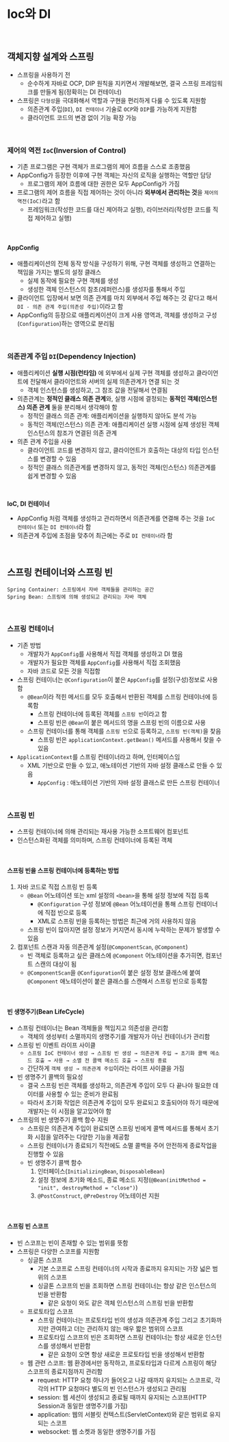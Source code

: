 # Ioc와 DI

<br/>

## 객체지향 설계와 스프링

- 스프링을 사용하기 전
  - 순수하게 자바로 OCP, DIP 원칙을 지키면서 개발해보면, 결국 스프링 프레임워크를 만들게 됨(정확히는 DI 컨테이너)
- 스프링은 `다형성`을 극대화해서 역할과 구현을 편리하게 다룰 수 있도록 지원함
  - 의존관계 주입(`DI`), `DI 컨테이너` 기술로 `OCP`와 `DIP`를 가능하게 지원함
  - 클라이언트 코드의 변경 없이 기능 확장 가능

<br/>

### 제어의 역전 `IoC`(Inversion of Control)
- 기존 프로그램은 구현 객체가 프로그램의 제어 흐름을 스스로 조종했음
- AppConfig가 등장한 이후에 구현 객체는 자신의 로직을 실행하는 역할만 담당
  - 프로그램의 제어 흐름에 대한 권한은 모두 AppConfig가 가짐
- 프로그램의 제어 흐름을 직접 제어하는 것이 아니라 **외부에서 관리하는 것**을 `제어의 역전(IoC)`라고 함
  - 프레임워크(작성한 코드를 대신 제어하고 실행), 라이브러리(작성한 코드를 직접 제어하고 실행)


<br/>

#### AppConfig
- 애플리케이션의 전체 동작 방식을 구성하기 위해, 구현 객체를 생성하고 연결하는 책임을 가지는 별도의 설정 클래스
    - 실제 동작에 필요한 구현 객체를 생성
    - 생성한 객체 인스턴스의 참초(레퍼런스)를 생성자를 통해서 주입
- 클라이언트 입장에서 보면 의존 관계를 마치 외부에서 주입 해주는 것 같다고 해서 `DI - 의존 관계 주입(의존성 주입)`이라고 함
- AppConfig의 등장으로 애플리케이션이 크게 사용 영역과, 객체를 생성하고 구성(`Configuration`)하는 영역으로 분리됨


<br/>

### 의존관계 주입 `DI`(Dependency Injection)
- 애플리케이션 **실행 시점(런타임)** 에 외부에서 실제 구현 객체를 생성하고 클라이언트에 전달해서 클라이언트와 서버의 실제 의존관계가 연결 되는 것
  - 객체 인스턴스를 생성하고, 그 참조 값을 전달해서 연결됨
- 의존관계는 **정적인 클래스 의존 관계**와, 실행 시점에 결정되는 **동적인 객체(인스턴스) 의존 관계** 둘을 분리해서 생각해야 함
  - 정적인 클래스 의존 관계: 애플리케이션을 실행하지 않아도 분석 가능
  - 동적인 객체(인스턴스) 의존 관계: 애플리케이션 실행 시점에 실제 생성된 객체 인스턴스의 참조가 연결된 의존 관계
- 의존 관계 주입을 사용
  - 클라이언트 코드를 변경하지 않고, 클라이언트가 호출하는 대상의 타입 인스턴스를 변경할 수 있음
  - 정적인 클래스 의존관계를 변경하지 않고, 동적인 객체(인스턴스) 의존관계를 쉽게 변경할 수 있음

<br/>

**IoC, DI 컨테이너**
- AppConfig 처럼 객체를 생성하고 관리하면서 의존관계를 연결해 주는 것을 `IoC 컨테이너` 또는 `DI 컨테이너`라 함
- 의존관계 주입에 초점을 맞추어 최근에는 주로 `DI 컨테이너`라 함


<br/>

## 스프링 컨테이너와 스프링 빈

```
Spring Container: 스프링에서 자바 객체들을 관리하는 공간
Spring Bean: 스프링에 의해 생성되고 관리되는 자바 객체
```
  
<br/>

### 스프링 컨테이너

- 기존 방법
    - 개발자가 `AppConfig`를 사용해서 직접 객체를 생성하고 DI 했음
    - 개발자가 필요한 객체를 `AppConfig`를 사용해서 직접 조회했음
    - 자바 코드로 모든 것을 직접함
- 스프링 컨테이너는 `@Configuration`이 붙은 `AppConfig`를 설정(구성)정보로 사용함
    - `@Bean`이라 적힌 메서드를 모두 호출해서 반환된 객체를 스프링 컨테이너에 등록함
        - 스프링 컨테이너에 등록된 객체를 `스프링 빈`이라고 함
        - 스프링 빈은 `@Bean`이 붙은 메서드의 명을 스프링 빈의 이름으로 사용
    - 스프링 컨테이너를 통해 객체를 `스프링 빈`으로 등록하고, `스프링 빈(객체)`을 찾음
        - 스프링 빈은 `applicationContext.getBean()` 메서드를 사용해서 찾을 수 있음
- `ApplicationContext`를 스프링 컨테이너라고 하며, 인터페이스임
  - XML 기반으로 만들 수 있고, 애노테이션 기반의 자바 설정 클래스로 만들 수 있음
    - `AppConfig` : 애노테이션 기반의 자바 설정 클래스로 만든 스프링 컨테이너

<br/>

### 스프링 빈

  - 스프링 컨테이너에 의해 관리되는 재사용 가능한 소프트웨어 컴포넌트
  - 인스턴스화된 객체를 의미하며, 스프링 컨테이너에 등록된 객체

<br/>


#### 스프링 빈을 스프링 컨테이너에 등록하는 방법

1. 자바 코드로 직접 스프링 빈 등록
    - `@Bean` 어노테이션 또는 xml 설정의 `<bean>`을 통해 설정 정보에 직접 등록
      - `@Configuration` 구성 정보에 `@Bean` 어노테이션을 통해 스프링 컨테이너에 직접 빈으로 등록
      - XML로 스프링 빈을 등록하는 방법은 최근에 거의 사용하지 않음
    - 스프링 빈이 많아지면 설정 정보가 커지면서 동시에 누락하는 문제가 발생할 수 있음
2. 컴포넌트 스캔과 자동 의존관계 설정(`@ComponentScan`, `@Component`)
    - 빈 객체로 등록하고 싶은 클래스에 `@Component` 어노테이션을 추가히면, 컴포넌트 스캔의 대상이 됨
    - `@ComponentScan`을 `@Configuration`이 붙은 설정 정보 클래스에 붙여 `@Component` 애노테이션이 붙은 클래스를 스캔해서 스프링 빈으로 등록함

<br/>

#### 빈 생명주기(Bean LifeCycle)

- 스프링 컨테이너는 Bean 객체들을 책임지고 의존성을 관리함
  - 객체의 생성부터 소멸까지의 생명주기를 개발자가 아닌 컨테이너가 관리함 
- 스프링 빈 이벤트 라이프 사이클
  - `스프링 IoC 컨테이너 생성 → 스프링 빈 생성 → 의존관계 주입 → 초기화 콜백 메소드 호출 → 사용 → 소멸 전 콜백 메소드 호출 → 스프링 종료`
  - 간단하게 `객체 생성 → 의존관계 주입`이라는 라이프 사이클을 가짐
- 빈 생명주기 콜백의 필요성
  - 결국 스프링 빈은 객체를 생성하고, 의존관계 주입이 모두 다 끝나야 필요한 데이터를 사용할 수 있는 준비가 완료됨
  - 따라서 초기화 작업은 의존관계 주입이 모두 완료되고 호출되어야 하기 때문에 개발자는 이 시점을 알고있어야 함
- 스프링의 빈 생명주기 콜백 함수 지원 
  - 스프링은 의존관계 주입이 완료되면 스프링 빈에게 콜백 메서드를 통해서 초기화 시점을 알려주는 다양한 기능을 제공함
  - 스프링 컨테이너가 종료되기 직전에도 소멸 콜백을 주어 안전하게 종료작업을 진행할 수 있음
  - 빈 생명주기 콜백 함수
    1. 인터페이스(`InitializingBean`, `DisposableBean`)
    2. 설정 정보에 초기화 메소드, 종료 메소드 지정(`@Bean(initMethod = "init", destroyMethod = "close")`)
    3. `@PostConstruct`, `@PreDestroy` 어노테이션 지원


<br/>

#### 스프링 빈 스코프

- 빈 스코프는 빈이 존재할 수 있는 범위를 뜻함
- 스프링은 다양한 스코프를 지원함
  - 싱글톤 스코프
    - 기본 스코프로 스프링 컨테이너의 시작과 종료까지 유지되는 가장 넓은 범위의 스코프
    - 싱글톤 스코프의 빈을 조회하면 스프링 컨테이너는 항상 같은 인스턴스의 빈을 반환함
      - 같은 요청이 와도 같은 객체 인스턴스의 스프링 빈을 반환함
  - 프로토타입 스코프
    - 스프링 컨테이너는 프로토타입 빈의 생성과 의존관계 주입 그리고 초기화까지만 관여하고 더는 관리하지 않는 매우 짧은 범위의 스코프
    - 프로토타입 스코프의 빈은 조회하면 스프링 컨테이너는 항상 새로운 인스턴스를 생성해서 반환함
      - 같은 요청이 오면 항상 새로운 프로토타입 빈을 생성해서 반환함
  - 웹 관련 스코프: 웹 환경에서만 동작하고, 프로토타입과 다르게 스프링이 해당 스코프의 종료지점까지 관리함
    - request: HTTP 요청 하나가 들어오고 나갈 때까지 유지되는 스코프로, 각각의 HTTP 요청마다 별도의 빈 인스턴스가 생성되고 관리됨
    - session: 웹 세션이 생성되고 종료될 때까지 유지되는 스코프(HTTP Session과 동일한 생명주기를 가짐)
    - application: 웹의 서블릿 컨텍스트(ServletContext)와 같은 범위로 유지되는 스코프
    - websocket: 웹 소켓과 동일한 생명주기를 가짐